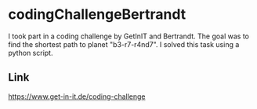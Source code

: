 # codingChallengeBertrandt

I took part in a coding challenge by GetInIT and Bertrandt. The goal was to find the shortest path to  planet "b3-r7-r4nd7".
I solved this task using a python script.

## Link
https://www.get-in-it.de/coding-challenge

